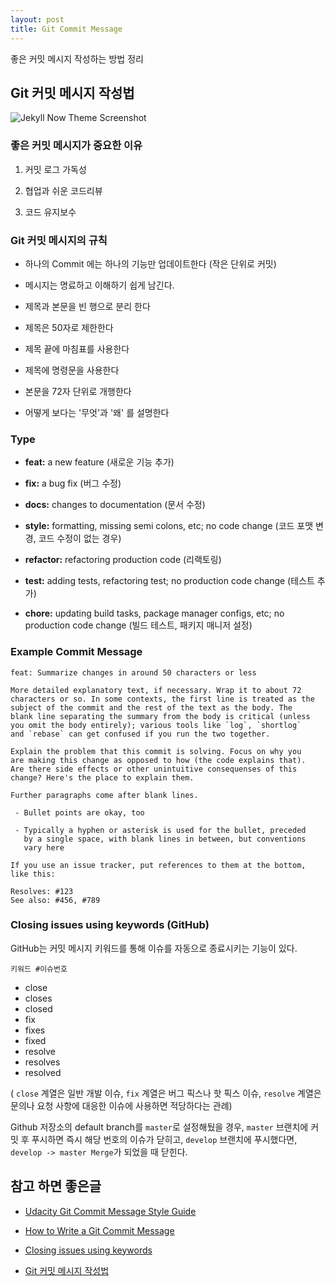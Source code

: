 ```yaml
---
layout: post
title: Git Commit Message
---
```


좋은 커밋 메시지 작성하는 방법 정리

## Git 커밋 메시지 작성법
![Jekyll Now Theme Screenshot](https://imgs.xkcd.com/comics/git_commit_2x.png )


### 좋은 커밋 메시지가 중요한 이유

1. 커밋 로그 가독성

2. 협업과 쉬운 코드리뷰

3. 코드 유지보수


### Git 커밋 메시지의 규칙

- 하나의 Commit 에는 하나의 기능만 업데이트한다 (작은 단위로 커밋)

- 메시지는 명료하고 이해하기 쉽게 남긴다.

- 제목과 본문을 빈 행으로 분리 한다

- 제목은 50자로 제한한다

- 제목 끝에 마침표를 사용한다

- 제목에 명령문을 사용한다

- 본문을 72자 단위로 개행한다

- 어떻게 보다는 '무엇'과 '왜' 를 설명한다 


### Type

- **feat:** a new feature (새로운 기능 추가)

- **fix:** a bug fix (버그 수정)

- **docs:** changes to documentation (문서 수정)

- **style:** formatting, missing semi colons, etc; no code change (코드 포맷 변경, 코드 수정이 없는 경우)

- **refactor:** refactoring production code (리랙토링)

- **test:** adding tests, refactoring test; no production code change (테스트 추가)

- **chore:** updating build tasks, package manager configs, etc; no production code change (빌드 테스트, 패키지 매니저 설정)

  
### Example Commit Message

```
feat: Summarize changes in around 50 characters or less

More detailed explanatory text, if necessary. Wrap it to about 72
characters or so. In some contexts, the first line is treated as the
subject of the commit and the rest of the text as the body. The
blank line separating the summary from the body is critical (unless
you omit the body entirely); various tools like `log`, `shortlog`
and `rebase` can get confused if you run the two together.

Explain the problem that this commit is solving. Focus on why you
are making this change as opposed to how (the code explains that).
Are there side effects or other unintuitive consequenses of this
change? Here's the place to explain them.

Further paragraphs come after blank lines.

 - Bullet points are okay, too

 - Typically a hyphen or asterisk is used for the bullet, preceded
   by a single space, with blank lines in between, but conventions
   vary here

If you use an issue tracker, put references to them at the bottom,
like this:

Resolves: #123
See also: #456, #789
```


### Closing issues using keywords (GitHub)

GitHub는 커밋 메시지 키워드를 통해 이슈를 자동으로 종료시키는 기능이 있다.

`키워드 #이슈번호`

- close
- closes
- closed
- fix
- fixes
- fixed
- resolve
- resolves
- resolved

( `close` 계열은 일반 개발 이슈, `fix` 계열은 버그 픽스나 핫 픽스 이슈, `resolve` 계열은 문의나 요청 사항에 대응한 이슈에 사용하면 적당하다는 관례)

Github 저장소의 default branch를 `master`로 설정해뒀을 경우, `master` 브랜치에 커밋 후 푸시하면 즉시 해당 번호의 이슈가 닫히고, `develop` 브랜치에 푸시했다면,  `develop -> master Merge`가 되었을 때 닫힌다.



## 참고 하면 좋은글
- [Udacity Git Commit Message Style Guide](https://udacity.github.io/git-styleguide/)

- [How to Write a Git Commit Message](https://chris.beams.io/posts/git-commit/)

- [Closing issues using keywords](https://help.github.com/en/articles/closing-issues-using-keywords)

- [Git 커밋 메시지 작성법](https://item4.github.io/2016-11-01/How-to-Write-a-Git-Commit-Message/)



